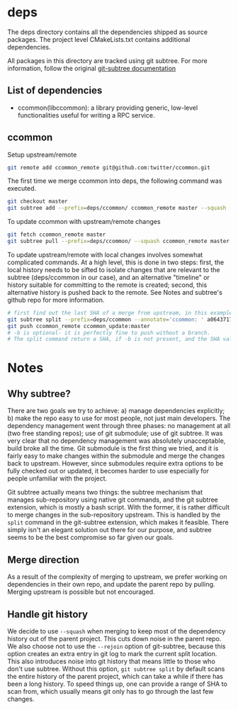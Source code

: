 # deps

The deps directory contains all the dependencies shipped as source packages. The project level CMakeLists.txt contains additional dependencies.

All packages in this directory are tracked using git subtree. For more information, follow the original [git-subtree documentation](https://github.com/apenwarr/git-subtree/blob/master/git-subtree.txt)

## List of dependencies
* ccommon(libccommon): a library providing generic, low-level functionalities useful for writing a RPC service.

## ccommon

Setup upstream/remote
```bash
git remote add ccommon_remote git@github.com:twitter/ccommon.git
```

The first time we merge ccommon into deps, the following command was executed.
```bash
git checkout master
git subtree add --prefix=deps/ccommon/ ccommon_remote master --squash
```

To update ccommon with upstream/remote changes
```bash
git fetch ccommon_remote master
git subtree pull --prefix=deps/ccommon/ --squash ccommon_remote master
```

To update upstream/remote with local changes involves somewhat complicated commands. At a high level, this is done in two steps: first, the local history needs to be sifted to isolate changes that are relevant to the subtree (deps/ccommon in our case), and an alternative "timeline" or history suitable for committing to the remote is created; second, this alternative history is pushed back to the remote. See Notes and subtree's github repo for more information.
```bash
# first find out the last SHA of a merge from upstream, in this example it is a06437
git subtree split --prefix=deps/ccommon --annotate='ccommon: ' a064371781e7fa4be044b80353dde9014353d6a5^.. -b ccommon_update
git push ccommon_remote ccommon_update:master
# -b is optional- it is perfectly fine to push without a branch.
# The split command return a SHA, if -b is not present, and the SHA value can be used in place of the branch name.
```

# Notes

## Why subtree?
There are two goals we try to achieve: a) manage dependencies explicitly; b) make the repo easy to use for most people, not just main developers.
The dependency management went through three phases: no management at all (two free standing repos); use of git submodule; use of git subtree. It was very clear that no dependency management was absolutely unacceptable, build broke all the time. Git submodule is the first thing we tried, and it is fairly easy to make changes within the submodule and merge the changes back to upstream. However, since submodules require extra options to be fully checked out or updated, it becomes harder to use especially for people unfamiliar with the project.

Git subtree actually means two things: the subtree mechanism that manages sub-repository using native git commands, and the git subtree extension, which is mostly a bash script.  With the former, it is rather difficult to merge changes in the sub-repository upstream. This is handled by the `split` command in the git-subtree extension, which makes it feasible. There simply isn't an elegant solution out there for our purpose, and subtree seems to be the best compromise so far given our goals.

## Merge direction
As a result of the complexity of merging to upstream, we prefer working on dependencies in their own repo, and update the parent repo by pulling. Merging upstream is possible but not encouraged.

## Handle git history
We decide to use `--squash` when merging to keep most of the dependency history out of the parent project. This cuts down noise in the parent repo.
We also choose not to use the `--rejoin` option of git-subtree, because this option creates an extra entry in git log to mark the current split location. This also introduces noise into git history that means little to those who don't use subtree. Without this option, `git subtree split` by default scans the entire history of the parent project, which can take a while if there has been a long history. To speed things up, one can provide a range of SHA to scan from, which usually means git only has to go through the last few changes.
